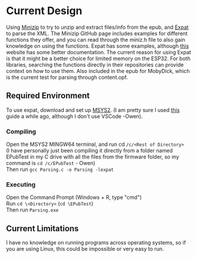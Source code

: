 # Current Design
Using [Minizip](https://github.com/richgel999/miniz) to try to unzip and extract files/info from the epub, and [Expat](https://github.com/libexpat/libexpat) to parse the XML. The Minizip GitHub page includes examples for different functions they offer, and you can read through the miniz.h file to also gain knowledge on using the functions. Expat has some examples, although [this](https://libexpat.github.io/doc/getting-started/) website has some better documentation. The current reason for using Expat is that it might be a better choice for limited memory on the ESP32. For both libraries, searching the functions directly in their repositories can provide context on how to use them. Also included in the epub for MobyDick, which is the current test for parsing through content.opf.

## Required Environment
To use expat, download and set up [MSYS2](https://www.msys2.org/). (I am pretty sure I used [this](https://code.visualstudio.com/docs/cpp/config-mingw) guide a while ago, although I don't use VSCode -Owen).

### Compiling
Open the MSYS2 MINGW64 terminal, and run cd `/c/<Rest of Directory>`\
(I have personally just been compiling it directly from a folder named EPubTest in my C drive with all the files from the firmware folder, so my command is `cd /c/EPubTest` - Owen)\
Then run `gcc Parsing.c -o Parsing -lexpat`

### Executing
Open the Command Prompt (Windows + R, type "cmd")\
Run `cd \<Directory>` (`cd \EPubTest`)\
Then run `Parsing.exe`

## Current Limitations
I have no knowledge on running programs across operating systems, so if you are using Linux, this could be impossible or very easy to run.
